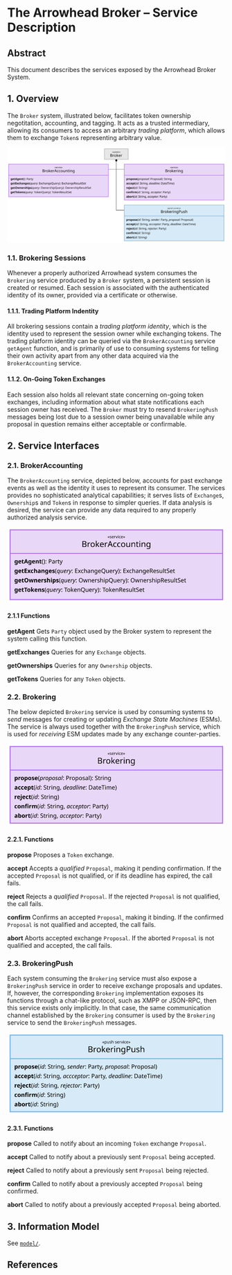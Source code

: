 # The Arrowhead Broker – Service Description

## Abstract

This document describes the services exposed by the Arrowhead Broker System.

## 1. Overview

The `Broker` system, illustrated below, facilitates token ownership negotitation, accounting, and tagging.
It acts as a trusted intermediary, allowing its consumers to access an arbitrary _trading platform_, which allows them to exchange `Token`s representing arbitrary value.

![](fig/uml_class_broker.svg)

### 1.1. Brokering Sessions

Whenever a properly authorized Arrowhead system consumes the `Brokering` service produced by a `Broker` system, a persistent session is created or resumed.
Each session is associated with the authenticated identity of its owner, provided via a certificate or otherwise.

#### 1.1.1. Trading Platform Indentity

All brokering sessions contain a _trading platform identity_, which is the identity used to represent the session owner while exchanging tokens. The trading platform identity can be queried via the `BrokerAccounting` service `getAgent` function, and is primarily of use to consuming systems for telling their own activity apart from any other data acquired via the `BrokerAccounting` service.

#### 1.1.2. On-Going Token Exchanges

Each session also holds all relevant state concerning on-going token exchanges, including information about what state notifications each session owner has received.
The `Broker` must try to resend `BrokeringPush` messages being lost due to a session owner being unavailable while any proposal in question remains either acceptable or confirmable.

## 2. Service Interfaces

### 2.1. BrokerAccounting

The `BrokerAccounting` service, depicted below, accounts for past exchange events as well as the identity it uses to represent its consumer.
The services provides no sophisticated analytical capabilities; it serves lists of `Exchange`s, `Ownership`s and `Token`s in response to simpler queries.
If data analysis is desired, the service can provide any data required to any properly authorized analysis service.

![](fig/uml_class_broker_accounting.svg)

#### 2.1.1 Functions

__getAgent__ Gets `Party` object used by the Broker system to represent the system calling this function.

__getExchanges__ Queries for any `Exchange` objects.

__getOwnerships__ Queries for any `Ownership` objects.

__getTokens__ Queries for any `Token` objects.

### 2.2. Brokering

The below depicted `Brokering` service is used by consuming systems to _send_ messages for creating or updating _Exchange State Machines_ (ESMs).
The service is always used together with the `BrokeringPush` service, which is used for _receiving_ ESM updates made by any exchange counter-parties.

![](fig/uml_class_brokering.svg)

#### 2.2.1. Functions

__propose__ Proposes a `Token` exchange.

__accept__ Accepts a _qualified_ `Proposal`, making it pending confirmation.
If the accepted `Proposal` is not qualified, or if its deadline has expired, the call fails.

__reject__ Rejects a _qualified_ `Proposal`.
If the rejected `Proposal` is not qualified, the call fails.

__confirm__ Confirms an accepted `Proposal`, making it binding.
If the confirmed `Proposal` is not qualified and accepted, the call fails.

__abort__ Aborts accepted exchange `Proposal`.
If the aborted `Proposal` is not qualified and accepted, the call fails.

### 2.3. BrokeringPush

Each system consuming the `Brokering` service must also expose a `BrokeringPush` service in order to receive exchange proposals and updates.
If, however, the corresponding `Brokering` implementation exposes its functions through a chat-like protocol, such as XMPP or JSON-RPC, then this service exists only implicitly.
In that case, the same communication channel established by the `Brokering` consumer is used by the `Brokering` service to send the `BrokeringPush` messages.

![](fig/uml_class_brokering_push.svg)

#### 2.3.1. Functions

__propose__ Called to notify about an incoming `Token` exchange `Proposal`.

__accept__ Called to notify about a previously sent `Proposal` being accepted.

__reject__ Called to notify about a previously sent `Proposal` being rejected.

__confirm__ Called to notify about a previously accepted `Proposal` being confirmed.

__abort__ Called to notify about a previously accepted `Proposal` being aborted.

## 3. Information Model

See [`model/`](model/).

## References